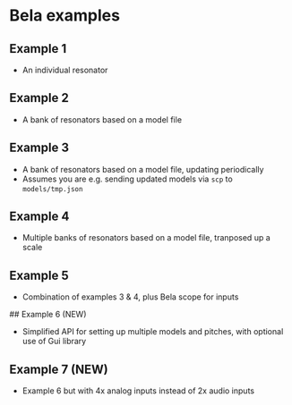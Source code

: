 # Bela examples

## Example 1

- An individual resonator

## Example 2

- A bank of resonators based on a model file

## Example 3

- A bank of resonators based on a model file, updating periodically
- Assumes you are e.g. sending updated models via `scp` to `models/tmp.json`

## Example 4

- Multiple banks of resonators based on a model file, tranposed up a scale

## Example 5

- Combination of examples 3 & 4, plus Bela scope for inputs

## Example 6 (NEW)

- Simplified API for setting up multiple models and pitches, with optional use of Gui library

## Example 7 (NEW)

- Example 6 but with 4x analog inputs instead of 2x audio inputs


